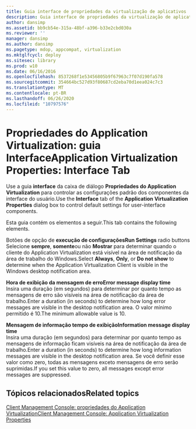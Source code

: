 ```yaml
---
title: Guia interface de propriedades da virtualização de aplicativos
description: Guia interface de propriedades da virtualização de aplicativos
author: dansimp
ms.assetid: bb9cb54e-315a-48bf-a396-b33e2cbd030a
ms.reviewer: ''
manager: dansimp
ms.author: dansimp
ms.pagetype: mdop, appcompat, virtualization
ms.mktglfcycl: deploy
ms.sitesec: library
ms.prod: w10
ms.date: 06/16/2016
ms.openlocfilehash: 8537268f1e53456805b9f67963c7f07d190fa578
ms.sourcegitcommit: 354664bc527d93f80687cd2eba70d1eea024c7c3
ms.translationtype: MT
ms.contentlocale: pt-BR
ms.lasthandoff: 06/26/2020
ms.locfileid: "10797576"
---
```

# <span data-ttu-id="a58f2-103">Propriedades do Application Virtualization: guia Interface</span><span class="sxs-lookup"><span data-stu-id="a58f2-103">Application Virtualization Properties: Interface Tab</span></span>


<span data-ttu-id="a58f2-104">Use a guia **interface** da caixa de diálogo **Propriedades do Application Virtualization** para controlar as configurações padrão dos componentes da interface do usuário.</span><span class="sxs-lookup"><span data-stu-id="a58f2-104">Use the **Interface** tab of the **Application Virtualization Properties** dialog box to control default settings for user-interface components.</span></span>

<span data-ttu-id="a58f2-105">Esta guia contém os elementos a seguir.</span><span class="sxs-lookup"><span data-stu-id="a58f2-105">This tab contains the following elements.</span></span>

<a href="" id="run-settings-radio-buttons"></a><span data-ttu-id="a58f2-106">Botões de opção de **execução de configurações**</span><span class="sxs-lookup"><span data-stu-id="a58f2-106">**Run Settings** radio buttons</span></span>  
<span data-ttu-id="a58f2-107">Selecione **sempre**, **somente**ou não **Mostrar** para determinar quando o cliente do Application Virtualization está visível na área de notificação da área de trabalho do Windows.</span><span class="sxs-lookup"><span data-stu-id="a58f2-107">Select **Always**, **Only**, or **Do not show** to determine when the Application Virtualization Client is visible in the Windows desktop notification area.</span></span>

<a href="" id="error-message-display-time"></a>**<span data-ttu-id="a58f2-108">Hora de exibição da mensagem de erro</span><span class="sxs-lookup"><span data-stu-id="a58f2-108">Error message display time</span></span>**  
<span data-ttu-id="a58f2-109">Insira uma duração (em segundos) para determinar por quanto tempo as mensagens de erro são visíveis na área de notificação da área de trabalho.</span><span class="sxs-lookup"><span data-stu-id="a58f2-109">Enter a duration (in seconds) to determine how long error messages are visible in the desktop notification area.</span></span> <span data-ttu-id="a58f2-110">O valor mínimo permitido é 10.</span><span class="sxs-lookup"><span data-stu-id="a58f2-110">The minimum allowable value is 10.</span></span>

<a href="" id="information-message-display-time"></a>**<span data-ttu-id="a58f2-111">Mensagem de informação tempo de exibição</span><span class="sxs-lookup"><span data-stu-id="a58f2-111">Information message display time</span></span>**  
<span data-ttu-id="a58f2-112">Insira uma duração (em segundos) para determinar por quanto tempo as mensagens de informação ficam visíveis na área de notificação da área de trabalho.</span><span class="sxs-lookup"><span data-stu-id="a58f2-112">Enter a duration (in seconds) to determine how long information messages are visible in the desktop notification area.</span></span> <span data-ttu-id="a58f2-113">Se você definir esse valor como zero, todas as mensagens exceto mensagens de erro serão suprimidas.</span><span class="sxs-lookup"><span data-stu-id="a58f2-113">If you set this value to zero, all messages except error messages are suppressed.</span></span>

## <span data-ttu-id="a58f2-114">Tópicos relacionados</span><span class="sxs-lookup"><span data-stu-id="a58f2-114">Related topics</span></span>


[<span data-ttu-id="a58f2-115">Client Management Console: propriedades do Application Virtualization</span><span class="sxs-lookup"><span data-stu-id="a58f2-115">Client Management Console: Application Virtualization Properties</span></span>](client-management-console-application-virtualization-properties.md)

 

 





